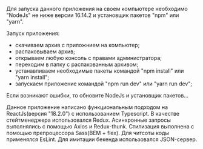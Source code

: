 Для запуска данного приложения на своем компьютере необходимо "NodeJs" не ниже версии 16.14.2 и установщик пакетов "npm" или "yarn". 

Запуск приложения:
- скачиваем архив с приложнием на компьютер;
- распаковываем архив;
- открываем любую консоль с правами администратора;
- переходим в папку с распакованным архивом;
- устанавливаем необходимые пакеты командой "npm install" или "yarn install";
- запускаем приложение командой "npm run dev" или "yarn run dev";

Если возникают ошибки, то обновите NodeJs и установщик пакетов...


Данное приложение написано функциональным подходом на ReactJs(версия "18.2.0") с использованием Typescript. В качестве стейтменеджера использовался Redux. Асинхронные запросы выполнялись с помощью Axios и Redux-thunk. Стилизация выполнена с помощью препроцессора Sass(BEM + flex). Для читсоты коды применялся EsLint. Для имитации бекенда использовался JSON-сервер.
